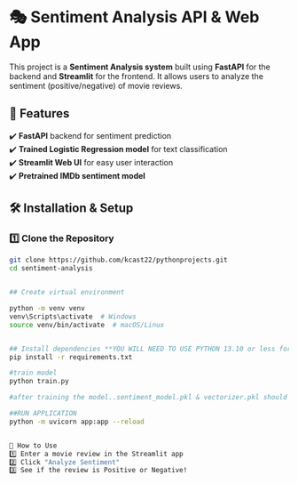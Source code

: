 # 🎭 Sentiment Analysis API & Web App

This project is a **Sentiment Analysis system** built using **FastAPI** for the backend and **Streamlit** for the frontend. It allows users to analyze the sentiment (positive/negative) of movie reviews.

## 🚀 Features
✔️ **FastAPI** backend for sentiment prediction  
✔️ **Trained Logistic Regression model** for text classification  
✔️ **Streamlit Web UI** for easy user interaction  
✔️ **Pretrained IMDb sentiment model**  



## 🛠️ Installation & Setup

### **1️⃣ Clone the Repository**
```sh
git clone https://github.com/kcast22/pythonprojects.git
cd sentiment-analysis


## Create virtual environment

python -m venv venv
venv\Scripts\activate  # Windows
source venv/bin/activate  # macOS/Linux


## Install dependencies **YOU WILL NEED TO USE PYTHON 13.10 or less for tensorflow to work**
pip install -r requirements.txt

#train model
python train.py

#after training the model..sentiment_model.pkl & vectorizer.pkl should now exist in models folder

##RUN APPLICATION
python -m uvicorn app:app --reload


🎯 How to Use
1️⃣ Enter a movie review in the Streamlit app
2️⃣ Click "Analyze Sentiment"
3️⃣ See if the review is Positive or Negative!

